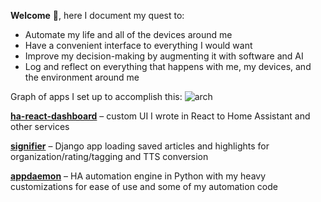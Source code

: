 **Welcome** 👋, here I document my quest to:
- Automate my life and all of the devices around me
- Have a convenient interface to everything I would want
- Improve my decision-making by augmenting it with software and AI
- Log and reflect on everything that happens with me, my devices, and the environment around me

Graph of apps I set up to accomplish this:
![arch](https://github.com/yep-dev/yep-dev/assets/69042276/7e8efbaa-406f-4f15-a19f-af93d48823e5)

**[ha-react-dashboard](https://github.com/yep-dev/ha-react-dashboard)** – custom UI I wrote in React to Home Assistant and other services

**[signifier](https://github.com/yep-dev/signifier)** – Django app loading saved articles and highlights for organization/rating/tagging and TTS conversion

**[appdaemon](https://github.com/yep-dev/appdaemon)** – HA automation engine in Python with my heavy customizations for ease of use and some of my automation code
